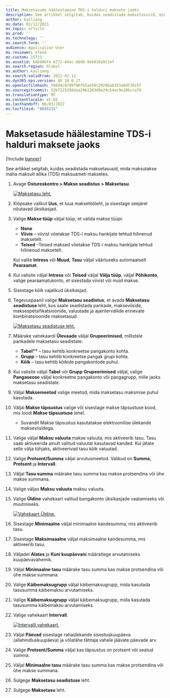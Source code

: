 ```yaml
---
title: Maksetasude häälestamine TDS-i halduri maksete jaoks
description: See artikkel selgitab, kuidas seadistada maksetasusid, mida maksutakse maha maksult allika (TDS) maksuameti maksetes.
author: kailiang
ms.date: 02/12/2021
ms.topic: article
ms.prod: ''
ms.technology: ''
ms.search.form: ''
audience: Application User
ms.reviewer: kfend
ms.custom: 15721
ms.assetid: b4b406fa-b772-44ec-8dd8-8eb818a921ef
ms.search.region: Global
ms.author: kailiang
ms.search.validFrom: 2021-02-12
ms.dyn365.ops.version: AX 10.0.17
ms.openlocfilehash: 598d4c07d9f96fb5ae58c3929bab353a6d57615f
ms.sourcegitcommit: 52b7225350daa29b1263d8e29c54ac9e20bcca70
ms.translationtype: MT
ms.contentlocale: et-EE
ms.lasthandoff: 06/03/2022
ms.locfileid: "8845215"
---
```

# <a name="set-up-payment-fees-for-tds-authority-payments"></a>Maksetasude häälestamine TDS-i halduri maksete jaoks

[!include [banner](../includes/banner.md)]

See artikkel selgitab, kuidas seadistada maksetasusid, mida maksutakse maha maksult allika (TDS) maksuameti maksetes.

1. Avage **Ostureskontro \> Makse seadistus \> Maksetasu**.

    [![Maksetasu leht.](./media/apac-ind-TDS-28.png)](./media/apac-ind-TDS-28.png)

2. Klõpsake valikut **Uus**, et luua maksetööleht, ja sisestage seejärel nõutavad üksikasjad.
3. Valige **Makse tüüp** väljal tüüp, et valida makse tüüpi:

    - **None**
    - **Viivis** – viivist võetakse TDS-i maksu hankijale tehtud hilinenud maksetelt.
    - **Teised** –Teised maksed võetakse TDS-i maksu hankijale tehtud hilinenud maksetelt.

    Kui valite **Intress** või **Muud**, **Tasu** väljal väärtuseks automaatselt **Pearaamat**.

4. Kui valisite väljal **Intress** või **Teised** väljal **Välja tüüp**, väljal **Põhikonto**, valige pearaamatukonto, et sisestada viivist või muid makse.
5. Sisestage kõik vajalikud üksikasjad.
6. Tegevuspaanil valige **Maksetasu seadistus**, et avada **Maksetasu seadistuse** leht, kus saate seadistada pankade, makseviiside, maksespetsifikatsioonide, valuutade ja ajaintervallide erinevate kombinatsioonide maksetasud.

    [![Maksetasu seadistuse leht.](./media/apac-ind-TDS-21.png)](./media/apac-ind-TDS-21.png)

7. Määrake vahekaardi **Ülevaade** väljal **Grupeerimised**, millistele pankadele maksetasu seadistate:

    - **Tabel""** – tasu kehtib konkreetse pangakonto kohta.
    - **Grupp** – tasu kehtib konkreetse pangak grupi kohta.
    - **Kõik** – tasu kehtib kõikide pangakontode puhul.

8. Kui valisite väljal **Tabel** või **Grupp** **Grupeerimised** väljal, valige **Pangaseose** väljal konkreetne pangakonto või pangagrupp, mille jaoks maksetasu seadistate.
9. Väljal **Maksemeetod** valige meetod, mida maksetasu maksmise puhul kasutada.
10. Väljal **Makse täpsustus** valige või sisestage makse täpsustuse kood, mis loodi **Makse täpsustuse** lehel.
    - Suvandit Makse täpsustus kasutatakse elektroonilise ülekande makseviisidega.
12. Valige väljal **Maksu valuuta** makse valuuta, mis aktiveerib tasu. Tasu saab aktiveerida ainult valitud valuutat kasutavad kanded. Kui jätate selle välja tühjaks, aktiveerivad tasu kõik valuutad.
13. Valige **Protsent/Summa** väljal arvutusmeetod. Valikud on **Summa**, **Protsent** ja **Intervall**.
14. Väljal **Tasu summa** määrake tasu summa kas makse protsendina või ühe makse summana.
15. Valige väljas **Maksu valuuta** maksu valuuta.
16. Valige **Üldine** vahekaart valitud bangakonto üksikasjade vaatamiseks või muutmiseks.

    [![Vahekaart Üldine.](./media/apac-ind-TDS-22.png)](./media/apac-ind-TDS-22.png)

16. Sisestage **Minimaalne** väljal minimaalne kandesumma, mis aktiveerib tasu.
17. Sisestage **Maksimaaalne** väljal maksimaalne kandesumma, mis aktiveerib tasu.
18. Väljadel **Alates** ja **Kuni kuupäevani** määratlege arvutamiseks kuupäevavahemik.
19. Väljal **Minimaalne tasu** määrake tasu summa kas makse protsendina või ühe makse summana.
20. Valige **Käibemaksugrupp** väljal käibemaksugrupp, mida kasutada tasusumma käibemaksu arvutamiseks.
21. Valige **Käibemaksugrupp** väljal käibemaksugrupp, mida kasutada tasusumma käibemaksu arvutamiseks.
22. Valige vahekaart **Intervall**. 

    [![Intervalli vahekaart.](./media/apac-ind-TDS-23.png)](./media/apac-ind-TDS-23.png)

23. Väljal **Päevad** sisestage rahaülekande sisestuskuupäeva (allahindluskuupäeva) ja võlatähe tähtaja vahele jäävate päevade arv.
24. Valige **Protsent/Summa** väljal kas täpsustus on protsent või seatud summa.
25. Väljal **Minimaalne tasu** määrake tasu summa kas makse protsendina või ühe makse summana.
26. Sulgege **Maksetasu seadistuse** leht.
27. Sulgege **Maksetasu** leht.
